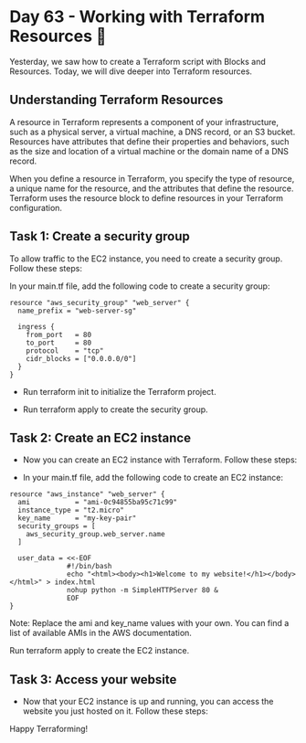 # Day 63 - Working with Terraform Resources 🚀
Yesterday, we saw how to create a Terraform script with Blocks and Resources. Today, we will dive deeper into Terraform resources.

## Understanding Terraform Resources
A resource in Terraform represents a component of your infrastructure, such as a physical server, a virtual machine, a DNS record, or an S3 bucket. Resources have attributes that define their properties and behaviors, such as the size and location of a virtual machine or the domain name of a DNS record.

When you define a resource in Terraform, you specify the type of resource, a unique name for the resource, and the attributes that define the resource. Terraform uses the resource block to define resources in your Terraform configuration.

## Task 1: Create a security group
To allow traffic to the EC2 instance, you need to create a security group. Follow these steps:

In your main.tf file, add the following code to create a security group:
```
resource "aws_security_group" "web_server" {
  name_prefix = "web-server-sg"

  ingress {
    from_port   = 80
    to_port     = 80
    protocol    = "tcp"
    cidr_blocks = ["0.0.0.0/0"]
  }
}
```
- Run terraform init to initialize the Terraform project.

- Run terraform apply to create the security group.

## Task 2: Create an EC2 instance
- Now you can create an EC2 instance with Terraform. Follow these steps:

- In your main.tf file, add the following code to create an EC2 instance:
```
resource "aws_instance" "web_server" {
  ami           = "ami-0c94855ba95c71c99"
  instance_type = "t2.micro"
  key_name      = "my-key-pair"
  security_groups = [
    aws_security_group.web_server.name
  ]

  user_data = <<-EOF
              #!/bin/bash
              echo "<html><body><h1>Welcome to my website!</h1></body></html>" > index.html
              nohup python -m SimpleHTTPServer 80 &
              EOF
}
```
Note: Replace the ami and key_name values with your own. You can find a list of available AMIs in the AWS documentation.

Run terraform apply to create the EC2 instance.

## Task 3: Access your website
- Now that your EC2 instance is up and running, you can access the website you just hosted on it. Follow these steps:

Happy Terraforming!
